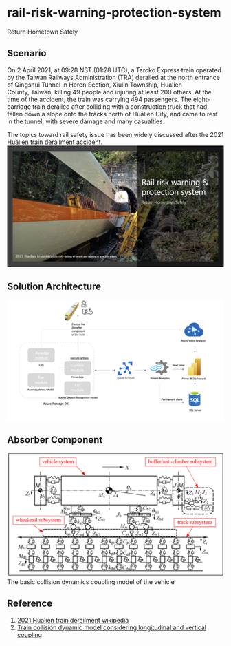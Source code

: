 # rail-risk-warning-protection-system
Return Hometown Safely


## Scenario
On 2 April 2021, at 09:28 NST (01:28 UTC), a Taroko Express train operated by the Taiwan Railways Administration (TRA) derailed at the north entrance of Qingshui Tunnel in Heren Section, Xiulin Township, Hualien County, Taiwan, killing 49 people and injuring at least 200 others. At the time of the accident, the train was carrying 494 passengers. The eight-carriage train derailed after colliding with a construction truck that had fallen down a slope onto the tracks north of Hualien City, and came to rest in the tunnel, with severe damage and many casualties.

The topics toward rail safety issue has been widely discussed after the 2021 Hualien train derailment accident.
![Scenario](docs/images/senario.png)

## Solution Architecture
![Solution Architecture](docs/images/solution-arch.png)


## Absorber Component
![Absorber Component](docs/images/absorber-component.png)
The basic collision dynamics coupling model of the vehicle


## Reference
1. [2021 Hualien train derailment wikipedia](https://en.wikipedia.org/wiki/2021_Hualien_train_derailment)
2. [Train collision dynamic model considering longitudinal and vertical coupling](https://journals.sagepub.com/doi/full/10.1177/1687814018823966)